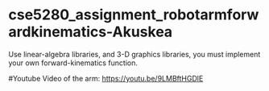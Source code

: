 # cse5280_assignment_robotarmforwardkinematics-Akuskea
Use linear-algebra libraries, and 3-D graphics libraries, you must implement your own forward-kinematics function.

#Youtube Video of the arm: https://youtu.be/9LMBftHGDlE 
